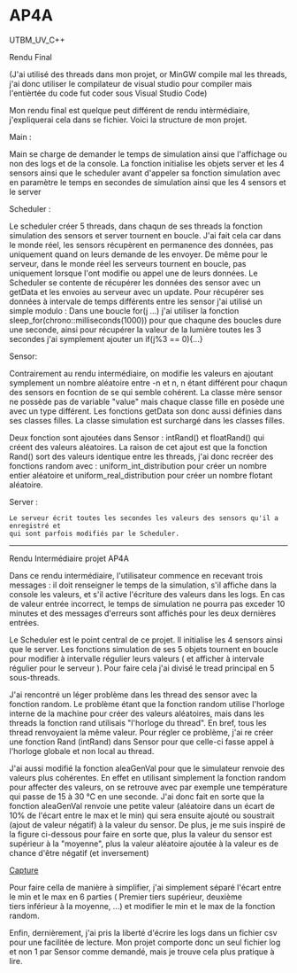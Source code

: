 # AP4A
UTBM_UV_C++

Rendu Final

(J'ai utilisé des threads dans mon projet, or MinGW compile mal les threads, j'ai donc utiliser le compilateur de visual studio
pour compiler mais l'entièrtée du code fut coder sous Visual Studio Code)

Mon rendu final est quelque peut différent de rendu intèrmédiaire, j'expliquerai cela dans se fichier. Voici la
structure de mon projet.

Main :

  Main se charge de demander le temps de simulation ainsi que l'affichage ou non des logs et de la console. La fonction initialise les objets
  server et les 4 sensors ainsi que le scheduler avant d'appeler sa fonction simulation avec en paramètre le temps en secondes de simulation ainsi que
  les 4 sensors et le server

Scheduler :

  Le scheduler créer 5 threads, dans chaqun de ses threads la fonction simulation des sensors et server tournent en boucle. J'ai fait cela car dans le
  monde réel, les sensors récupèrent en permanence des données, pas uniquement quand on leurs demande de les envoyer. De même pour le serveur, dans le
  monde réel les serveurs tournent en boucle, pas uniquement lorsque l'ont modifie ou appel une de leurs données.
  Le Scheduler se contente de récupérer les données des sensor avec un getData et les envoies au serveur avec un update.
  Pour récupérer ses données à intervale de temps différents entre les sensor j'ai utilisé un simple modulo : Dans une boucle for(j ...)
  j'ai utiliser la fonction sleep_for(chrono::milliseconds(1000)) pour que chaqune des boucles dure une seconde, ainsi pour récupérer la valeur de la lumière toutes les 3 secondes j'ai symplement ajouter un if(j%3 == 0){...}

Sensor:

  Contrairement au rendu intermédiaire, on modifie les valeurs en ajoutant symplement un nombre aléatoire entre -n et n, n étant différent pour chaqun des sensors
  en focntion de se qui semble cohérent.
  La classe mère sensor ne possède pas de variable "value" mais chaque classe fille en posède une avec un type différent. Les fonctions getData son donc aussi définies dans ses classes filles. La classe simulation est surchargé dans les classes filles.
  
  Deux fonction sont ajoutées dans Sensor : intRand() et floatRand() qui créent des valeurs aléatoires. La raison de cet ajout est que la fonction Rand() sort des valeurs identique entre les threads, j'ai donc recréer des fonctions random avec : uniform_int_distribution<int> pour créer un nombre entier aléatoire et uniform_real_distribution<float> pour créer un nombre flotant aléatoire.

Server :

    Le serveur écrit toutes les secondes les valeurs des sensors qu'il a enregistré et 
    qui sont parfois modifiés par le Scheduler.



--------------------------------------------------------------------------------------------------------------------------------
Rendu Intermédiaire projet AP4A

Dans ce rendu intermédiaire, l'utilisateur commence en recevant trois messages : il doit renseigner le temps de la simulation,
s'il affiche dans la console les valeurs, et s'il active l'écriture des valeurs dans les logs. En cas de valeur entrée incorrect,
le temps de simulation ne pourra pas exceder 10 minutes et des messages d'erreurs sont affichés pour les deux dernières entrées.

Le Scheduler est le point central de ce projet. Il initialise les 4 sensors ainsi que le server. Les fonctions simulation de ses 
5 objets tournent en boucle pour modifier à intervalle régulier leurs valeurs ( et afficher à intervale régulier pour le serveur ). 
Pour faire cela j'ai divisé le tread principal en 5 sous-threads.

J'ai rencontré un léger problème dans les thread des sensor avec la fonction random. Le problème étant que la fonction random utilise
l'horloge interne de la machine pour créer des valeurs aléatoires, mais dans les threads la fonction rand utilisais "l'horloge du thread".
En bref, tous les thread renvoyaient la même valeur. Pour régler ce problème, j'ai re créer une fonction Rand (intRand) dans Sensor pour que
celle-ci fasse appel à l'horloge globale et non local au thread.

J'ai aussi modifié la fonction aleaGenVal pour que le simulateur renvoie des valeurs plus cohérentes. En effet en utilisant simplement la
fonction random pour affecter des valeurs, on se retrouve avec par exemple une température qui passe de 15 à 30 °C en une seconde. J'ai donc
fait en sorte que la fonction aleaGenVal renvoie une petite valeur (aléatoire dans un écart de 10% de l'écart entre le max et le min) qui
sera ensuite ajouté ou soustrait (ajout de valeur négatif) à la valeur du sensor. De plus, je me suis inspiré de la figure ci-dessous pour
faire en sorte que, plus la valeur du sensor est supérieur à la "moyenne", plus la valeur aléatoire ajoutée à la valeur es de chance d'être négatif (et inversement)

[Capture](https://user-images.githubusercontent.com/113534586/194127988-ca5dc5df-073d-4656-813a-846f596969cd.PNG)

Pour faire cella de manière à simplifier, j'ai simplement séparé l'écart entre le min et le max en 6 parties ( Premier tiers supérieur, deuxième  
tiers inférieur à la moyenne, ...) et modifier le min et le max de la fonction random.

Enfin, dernièrement, j'ai pris la liberté d'écrire les logs dans un fichier csv pour une facilitée de lecture. Mon projet comporte donc un seul fichier log
et non 1 par Sensor comme demandé, mais je trouve cela plus pratique à lire.
